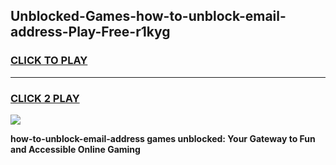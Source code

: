 
## Unblocked-Games-how-to-unblock-email-address-Play-Free-r1kyg
<h3>
<a href="https://premium76.site?title=how-to-unblock-email-address&ref=18A1">CLICK TO PLAY</a></h3>
<hr>

<h3>
<a href="https://premium76.site?title=how-to-unblock-email-address&ref=18A1">CLICK 2 PLAY</a>
  
</h3>

<a href="https://premium76.site?title=how-to-unblock-email-address&ref=18A1"><img src="https://clearcache.store/games.png"></a>


**how-to-unblock-email-address games unblocked: Your Gateway to Fun and Accessible Online Gaming**
